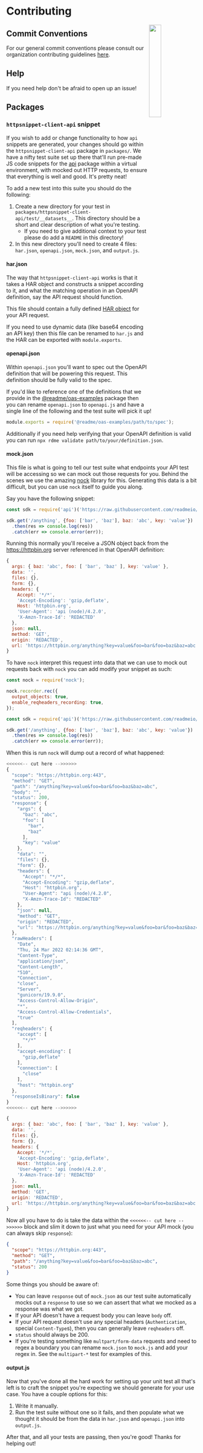 # Contributing

<img align="right" width="25%" style="margin-bottom: 2em" src="https://owlbert.io/images/owlberts-png/camp.png.png">

## Commit Conventions

For our general commit conventions please consult our organization contributing guidelines [here](https://github.com/readmeio/.github/blob/main/.github/CONTRIBUTING.md).

## Help

If you need help don't be afraid to open up an issue!

## Packages
### `httpsnippet-client-api` snippet

If you wish to add or change functionality to how `api` snippets are generated, your changes should go within the `httpsnippet-client-api` package in `packages/`. We have a nifty test suite set up there that'll run pre-made JS code snippets for the [api](https://npm.im/api) package within a virtual environment, with mocked out HTTP requests, to ensure that everything is well and good. It's pretty neat!

To add a new test into this suite you should do the following:

1. Create a new directory for your test in `packages/httpsnippet-client-api/test/__datasets__`. This directory should be a short and clear description of what you're testing.
    * If you need to give additional context to your test please do add a `README` in this directory!
2. In this new directory you'll need to create 4 files: `har.json`, `openapi.json`, `mock.json`, and `output.js`.

#### har.json

The way that `httpsnippet-client-api` works is that it takes a HAR object and constructs a snippet according to it, and what the matching operation in an OpenAPI definition, say the API request should function.

This file should contain a fully defined [HAR object](http://www.softwareishard.com/blog/har-12-spec/) for your API request.

If you need to use dynamic data (like base64 encoding an API key) then this file can be renamed to `har.js` and the HAR can be exported with `module.exports`.

#### openapi.json

Within `openapi.json` you'll want to spec out the OpenAPI definition that will be powering this request. This definition should be fully valid to the spec.

If you'd like to reference one of the definitions that we provide in the [@readme/oas-examples](https://npm.im/@readme/oas-examples) package then you can rename `openapi.json` to `openapi.js` and have a single line of the following and the test suite will pick it up!

```js
module.exports = require('@readme/oas-examples/path/to/spec');
````

Additionally if you need help verifying that your OpenAPI definition is valid you can run `npx rdme validate path/to/your/definition.json`.

#### mock.json

This file is what is going to tell our test suite what endpoints your API test will be accessing so we can mock out those requests for you. Behind the scenes we use the amazing [nock](https://npm.im/nock) library for this. Generating this data is a bit difficult, but you can use `nock` itself to guide you along.

Say you have the following snippet:

```js
const sdk = require('api')('https://raw.githubusercontent.com/readmeio/api/main/packages/httpsnippet-client-api/test/__datasets__/query/openapi.json');

sdk.get('/anything', {foo: ['bar', 'baz'], baz: 'abc', key: 'value'})
  .then(res => console.log(res))
  .catch(err => console.error(err));
```

Running this normally you'll receive a JSON object back from the https://httpbin.org server referenced in that OpenAPI definition:

```js
{
  args: { baz: 'abc', foo: [ 'bar', 'baz' ], key: 'value' },
  data: '',
  files: {},
  form: {},
  headers: {
    Accept: '*/*',
    'Accept-Encoding': 'gzip,deflate',
    Host: 'httpbin.org',
    'User-Agent': 'api (node)/4.2.0',
    'X-Amzn-Trace-Id': 'REDACTED'
  },
  json: null,
  method: 'GET',
  origin: 'REDACTED',
  url: 'https://httpbin.org/anything?key=value&foo=bar&foo=baz&baz=abc'
}
```

To have `nock` interpret this request into data that we can use to mock out requests back with `nock` you can add modify your snippet as such:

```js
const nock = require('nock');

nock.recorder.rec({
  output_objects: true,
  enable_reqheaders_recording: true,
});

const sdk = require('api')('https://raw.githubusercontent.com/readmeio/api/main/packages/httpsnippet-client-api/test/__datasets__/query/openapi.json');

sdk.get('/anything', {foo: ['bar', 'baz'], baz: 'abc', key: 'value'})
  .then(res => console.log(res))
  .catch(err => console.error(err));
```

When this is run `nock` will dump out a record of what happened:

```js
<<<<<<-- cut here -->>>>>>
{
  "scope": "https://httpbin.org:443",
  "method": "GET",
  "path": "/anything?key=value&foo=bar&foo=baz&baz=abc",
  "body": "",
  "status": 200,
  "response": {
    "args": {
      "baz": "abc",
      "foo": [
        "bar",
        "baz"
      ],
      "key": "value"
    },
    "data": "",
    "files": {},
    "form": {},
    "headers": {
      "Accept": "*/*",
      "Accept-Encoding": "gzip,deflate",
      "Host": "httpbin.org",
      "User-Agent": "api (node)/4.2.0",
      "X-Amzn-Trace-Id": "REDACTED"
    },
    "json": null,
    "method": "GET",
    "origin": "REDACTED",
    "url": "https://httpbin.org/anything?key=value&foo=bar&foo=baz&baz=abc"
  },
  "rawHeaders": [
    "Date",
    "Thu, 24 Mar 2022 02:14:36 GMT",
    "Content-Type",
    "application/json",
    "Content-Length",
    "510",
    "Connection",
    "close",
    "Server",
    "gunicorn/19.9.0",
    "Access-Control-Allow-Origin",
    "*",
    "Access-Control-Allow-Credentials",
    "true"
  ],
  "reqheaders": {
    "accept": [
      "*/*"
    ],
    "accept-encoding": [
      "gzip,deflate"
    ],
    "connection": [
      "close"
    ],
    "host": "httpbin.org"
  },
  "responseIsBinary": false
}
<<<<<<-- cut here -->>>>>>

{
  args: { baz: 'abc', foo: [ 'bar', 'baz' ], key: 'value' },
  data: '',
  files: {},
  form: {},
  headers: {
    Accept: '*/*',
    'Accept-Encoding': 'gzip,deflate',
    Host: 'httpbin.org',
    'User-Agent': 'api (node)/4.2.0',
    'X-Amzn-Trace-Id': 'REDACTED'
  },
  json: null,
  method: 'GET',
  origin: 'REDACTED',
  url: 'https://httpbin.org/anything?key=value&foo=bar&foo=baz&baz=abc'
}
```

Now all you have to do is take the data within the `<<<<<<-- cut here -->>>>>>` block and slim it down to just what you need for your API mock (you can always skip `response`):

```json
{
  "scope": "https://httpbin.org:443",
  "method": "GET",
  "path": "/anything?key=value&foo=bar&foo=baz&baz=abc",
  "status": 200
}
```

Some things you should be aware of:

* You can leave `response` out of `mock.json` as our test suite automatically mocks out a `response` to use so we can assert that what we mocked as a response was what we got.
* If your API doesn't have a request body you can leave `body` off.
* If your API request doesn't use any special headers (`Authentication`, special `Content-Type`s), then you can generally leave `reqheaders` off.
* `status` should always be 200.
* If you're testing something like `multpart/form-data` requests and need to regex a boundary you can rename `mock.json` to `mock.js` and add your regex in. See the `multipart-*` test for examples of this.

#### output.js

Now that you've done all the hard work for setting up your unit test all that's left is to craft the snippet you're expecting we should generate for your use case. You have a couple options for this:

1. Write it manually.
2. Run the test suite without one so it fails, and then populate what we thought it should be from the data in `har.json` and `openapi.json` into `output.js`.

After that, and all your tests are passing, then you're good! Thanks for helping out!
